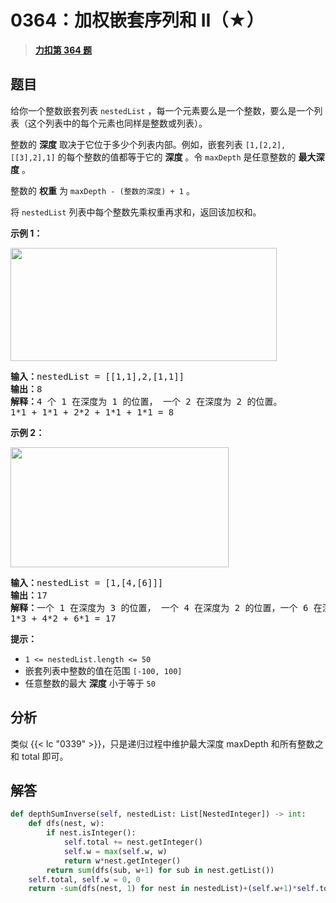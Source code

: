 # 0364：加权嵌套序列和 II（★）


> <u>**[力扣第 364 题](https://leetcode.cn/problems/nested-list-weight-sum-ii/)**</u>

## 题目

<p>给你一个整数嵌套列表 <code>nestedList</code> ，每一个元素要么是一个整数，要么是一个列表（这个列表中的每个元素也同样是整数或列表）。</p>

<p>整数的 <strong>深度</strong> 取决于它位于多少个列表内部。例如，嵌套列表 <code>[1,[2,2],[[3],2],1]</code> 的每个整数的值都等于它的 <strong>深度</strong> 。令 <code>maxDepth</code> 是任意整数的 <strong>最大深度</strong> 。</p>

<p>整数的 <strong>权重</strong> 为 <code>maxDepth - (整数的深度) + 1</code> 。</p>

<p>将 <code>nestedList</code> 列表中每个整数先乘权重再求和，返回该加权和。</p>



<p><strong>示例 1：</strong></p>
<img alt="" src="https://assets.leetcode.com/uploads/2021/03/27/nestedlistweightsumiiex1.png" style="width: 426px; height: 181px;" />
<pre>
<strong>输入：</strong>nestedList = [[1,1],2,[1,1]]
<strong>输出：</strong>8
<strong>解释：</strong>4<strong> </strong>个 1 在深度为 1 的位置， 一个 2 在深度为 2 的位置。
1*1 + 1*1 + 2*2 + 1*1 + 1*1 = 8
</pre>

<p><strong>示例 2：</strong></p>
<img alt="" src="https://assets.leetcode.com/uploads/2021/03/27/nestedlistweightsumiiex2.png" style="width: 349px; height: 192px;" />
<pre>
<strong>输入：</strong>nestedList = [1,[4,[6]]]
<strong>输出：</strong>17
<strong>解释：</strong>一个 1 在深度为 3 的位置， 一个 4 在深度为 2 的位置，一个 6 在深度为 1 的位置。
1*3 + 4*2 + 6*1 = 17
</pre>



<p><strong>提示：</strong></p>

<ul>
<li><code>1 &lt;= nestedList.length &lt;= 50</code></li>
<li>嵌套列表中整数的值在范围 <code>[-100, 100]</code></li>
<li>任意整数的最大 <strong>深度</strong> 小于等于 <code>50</code></li>
</ul>


## 分析

类似 {{< lc "0339" >}}，只是递归过程中维护最大深度 maxDepth 和所有整数之和 total 即可。

## 解答


```python []
def depthSumInverse(self, nestedList: List[NestedInteger]) -> int:
	def dfs(nest, w):
		if nest.isInteger():
			self.total += nest.getInteger()
			self.w = max(self.w, w)
			return w*nest.getInteger()
		return sum(dfs(sub, w+1) for sub in nest.getList())
	self.total, self.w = 0, 0
	return -sum(dfs(nest, 1) for nest in nestedList)+(self.w+1)*self.total
```

